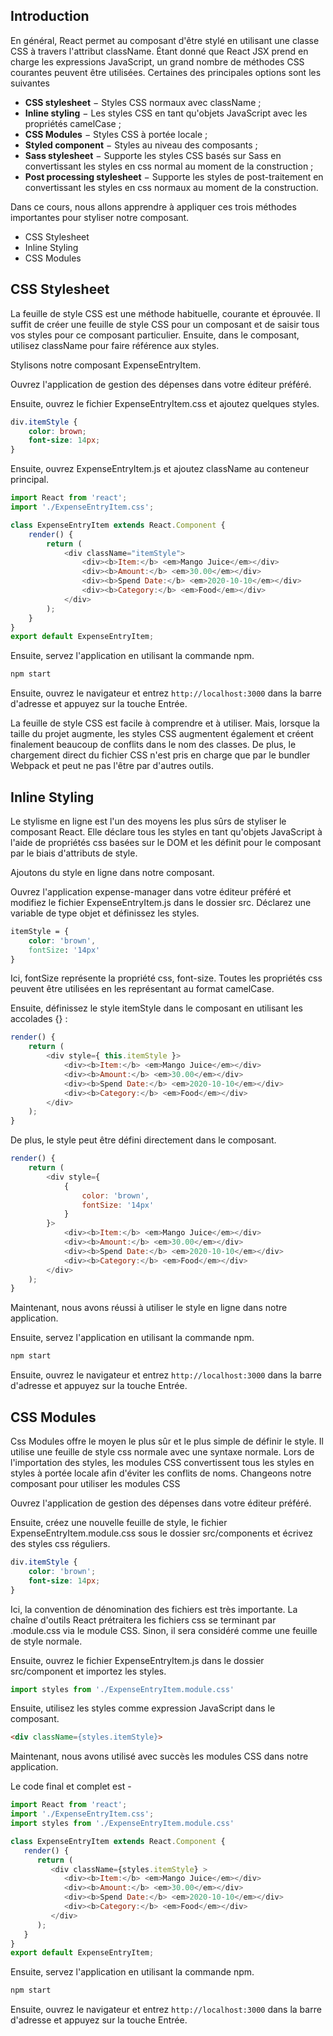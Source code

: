 ## Introduction

En général, React permet au composant d'être stylé en utilisant une classe CSS à travers l'attribut className. Étant donné que React JSX prend en charge les expressions JavaScript, un grand nombre de méthodes CSS courantes peuvent être utilisées. Certaines des principales options sont les suivantes

- **CSS stylesheet** − Styles CSS normaux avec className ;
- **Inline styling** − Les styles CSS en tant qu'objets JavaScript avec les propriétés camelCase ;
- **CSS Modules** − Styles CSS à portée locale ;
- **Styled component** − Styles au niveau des composants ;
- **Sass stylesheet** − Supporte les styles CSS basés sur Sass en convertissant les styles en css normal au moment de la construction ; 
- **Post processing stylesheet** − Supporte les styles de post-traitement en convertissant les styles en css normaux au moment de la construction.

Dans ce cours, nous allons apprendre à appliquer ces trois méthodes importantes pour styliser notre composant.

- CSS Stylesheet
- Inline Styling
- CSS Modules

## CSS Stylesheet

La feuille de style CSS est une méthode habituelle, courante et éprouvée. Il suffit de créer une feuille de style CSS pour un composant et de saisir tous vos styles pour ce composant particulier. Ensuite, dans le composant, utilisez className pour faire référence aux styles.

Stylisons notre composant ExpenseEntryItem.

Ouvrez l'application de gestion des dépenses dans votre éditeur préféré.

Ensuite, ouvrez le fichier ExpenseEntryItem.css et ajoutez quelques styles.

```css
div.itemStyle { 
    color: brown; 
    font-size: 14px; 
}
```

Ensuite, ouvrez ExpenseEntryItem.js et ajoutez className au conteneur principal.

```js
import React from 'react';
import './ExpenseEntryItem.css';

class ExpenseEntryItem extends React.Component {
    render() {
        return (
            <div className="itemStyle">
                <div><b>Item:</b> <em>Mango Juice</em></div>
                <div><b>Amount:</b> <em>30.00</em></div>
                <div><b>Spend Date:</b> <em>2020-10-10</em></div>
                <div><b>Category:</b> <em>Food</em></div>
            </div>
        );
    }
}
export default ExpenseEntryItem;
```

Ensuite, servez l'application en utilisant la commande npm.

```bash
npm start
```

Ensuite, ouvrez le navigateur et entrez ```http://localhost:3000``` dans la barre d'adresse et appuyez sur la touche Entrée.

La feuille de style CSS est facile à comprendre et à utiliser. Mais, lorsque la taille du projet augmente, les styles CSS augmentent également et créent finalement beaucoup de conflits dans le nom des classes. De plus, le chargement direct du fichier CSS n'est pris en charge que par le bundler Webpack et peut ne pas l'être par d'autres outils.

## Inline Styling

Le stylisme en ligne est l'un des moyens les plus sûrs de styliser le composant React. Elle déclare tous les styles en tant qu'objets JavaScript à l'aide de propriétés css basées sur le DOM et les définit pour le composant par le biais d'attributs de style.

Ajoutons du style en ligne dans notre composant.

Ouvrez l'application expense-manager dans votre éditeur préféré et modifiez le fichier ExpenseEntryItem.js dans le dossier src. Déclarez une variable de type objet et définissez les styles.

```css
itemStyle = {
    color: 'brown', 
    fontSize: '14px' 
}
```

Ici, fontSize représente la propriété css, font-size. Toutes les propriétés css peuvent être utilisées en les représentant au format camelCase.

Ensuite, définissez le style itemStyle dans le composant en utilisant les accolades {} :

```js
render() {
    return (
        <div style={ this.itemStyle }>
            <div><b>Item:</b> <em>Mango Juice</em></div>
            <div><b>Amount:</b> <em>30.00</em></div>
            <div><b>Spend Date:</b> <em>2020-10-10</em></div>
            <div><b>Category:</b> <em>Food</em></div>
        </div>
    );
}
```

De plus, le style peut être défini directement dans le composant.

```js
render() {
    return (
        <div style={
            {
                color: 'brown',
                fontSize: '14px'
            }         
        }>
            <div><b>Item:</b> <em>Mango Juice</em></div>
            <div><b>Amount:</b> <em>30.00</em></div>
            <div><b>Spend Date:</b> <em>2020-10-10</em></div>
            <div><b>Category:</b> <em>Food</em></div>
        </div>
    );
}
```

Maintenant, nous avons réussi à utiliser le style en ligne dans notre application.

Ensuite, servez l'application en utilisant la commande npm.

```bash
npm start
```

Ensuite, ouvrez le navigateur et entrez ```http://localhost:3000``` dans la barre d'adresse et appuyez sur la touche Entrée.

## CSS Modules

Css Modules offre le moyen le plus sûr et le plus simple de définir le style. Il utilise une feuille de style css normale avec une syntaxe normale. Lors de l'importation des styles, les modules CSS convertissent tous les styles en styles à portée locale afin d'éviter les conflits de noms. Changeons notre composant pour utiliser les modules CSS

Ouvrez l'application de gestion des dépenses dans votre éditeur préféré.

Ensuite, créez une nouvelle feuille de style, le fichier ExpenseEntryItem.module.css sous le dossier src/components et écrivez des styles css réguliers.

```css
div.itemStyle {
    color: 'brown'; 
    font-size: 14px; 
}
```

Ici, la convention de dénomination des fichiers est très importante. La chaîne d'outils React prétraitera les fichiers css se terminant par .module.css via le module CSS. Sinon, il sera considéré comme une feuille de style normale.

Ensuite, ouvrez le fichier ExpenseEntryItem.js dans le dossier src/component et importez les styles.

```js
import styles from './ExpenseEntryItem.module.css'
```

Ensuite, utilisez les styles comme expression JavaScript dans le composant.

```html
<div className={styles.itemStyle}>
```

Maintenant, nous avons utilisé avec succès les modules CSS dans notre application.

Le code final et complet est -

```js
import React from 'react';
import './ExpenseEntryItem.css';
import styles from './ExpenseEntryItem.module.css'

class ExpenseEntryItem extends React.Component {
   render() {
      return (
         <div className={styles.itemStyle} >
            <div><b>Item:</b> <em>Mango Juice</em></div>
            <div><b>Amount:</b> <em>30.00</em></div>
            <div><b>Spend Date:</b> <em>2020-10-10</em></div>
            <div><b>Category:</b> <em>Food</em></div>
         </div>
      );
   }
}
export default ExpenseEntryItem;
```

Ensuite, servez l'application en utilisant la commande npm.

```bash
npm start
```

Ensuite, ouvrez le navigateur et entrez ```http://localhost:3000``` dans la barre d'adresse et appuyez sur la touche Entrée.

